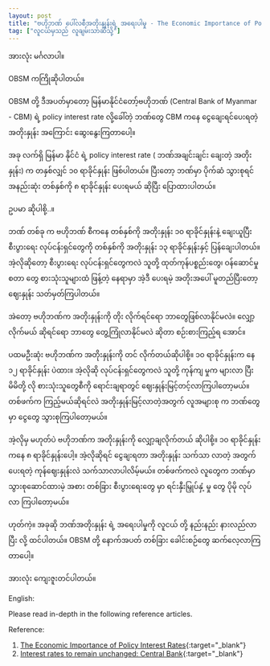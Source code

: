 ```yaml
---
layout: post
title: "ဗဟိုဘဏ် ပေါ်လစီအတိုးနှုန်းရဲ့ အရေးပါမှု - The Economic Importance of Policy Interest Rates"
tag: ["လူငယ်မှသည် လူချမ်းသာဆီသို့"]
---
```


အားလုံး မင်္ဂလာပါ။

OBSM ကကြိုဆိုပါတယ်။

OBSM တို့ ဒီအပတ်မှာတော့ မြန်မာနိုင်ငံတော့်ဗဟိုဘဏ် (Central Bank of Myanmar - CBM) ရဲ့ policy interest rate လို့ခေါ်တဲ့ ဘဏ်တွေ CBM ကနေ ငွေချေးရင်ပေးရတဲ့ အတိုးနှုန်း အကြောင်း ဆွေးနွေးကြတာပေါ့။


<!-- more -->

အခု လက်ရှိ မြန်မာ နိုင်ငံ ရဲ့ policy interest rate ( ဘဏ်အချင်းချင်း ချေးတဲ့ အတိုးနှုန်း) က တနှစ်လျှင် ၁၀ ရာခိုင်နှုန်း ဖြစ်ပါတယ်။ ပြီးတော့ ဘဏ်မှာ ပိုက်ဆံ သွားစုရင် အနည်းဆုံး တစ်နှစ်ကို ၈ ရာခိုင်နှုန်း ပေးရမယ် ဆိုပြီး ပြောထားပါတယ်။

ဥပမာ ဆိုပါစို့..။

ဘဏ် တစ်ခု က ဗဟိုဘဏ် စီကနေ တစ်နှစ်ကို အတိုးနှုန်း ၁၀ ရာခိုင်နှုန်းနဲ့ ချေးယူပြီး စီးပွားရေး လုပ်ငန်းရှင်တွေကို တစ်နှစ်ကို အတိုးနှုန်း ၁၃ ရာခိုင်နှုန်းနှင့် ပြန်ချေးပါတယ်။ အဲ့လိုဆိုတော့ စီးပွားရေး လုပ်ငန်းရှင်တွေကလဲ သူတို့ ထုတ်ကုန်ပစ္စည်းတွေ၊ ဝန်ဆောင်မှု စတာ တွေ စားသုံးသူများထံ ဖြန့်တဲ့ နေရာမှာ အဲ့ဒီ ပေးရမဲ့ အတိုးအပေါ် မူတည်ပြီးတော့ ဈေးနှုန်း သတ်မှတ်ကြပါတယ်။

အဲတော့ ဗဟိုဘဏ်က အတိုးနှုန်းကို တိုး လိုက်ရင်ရော ဘာတွေဖြစ်လာနိုင်မလဲ။ လျှော့လိုက်မယ် ဆိုရင်ရော ဘာတွေ တွေ့ကြုံလာနိုင်မလဲ ဆိုတာ စဉ်းစားကြည့်ရ အောင်။

ပထမဦးဆုံး ဗဟိုဘဏ်က အတိုးနှုန်းကို တင် လိုက်တယ်ဆိုပါစို့။
၁၀ ရာခိုင်နှုန်းက နေ ၁၂ ရာခိုင်နှုန်း ပဲထား။ အဲ့လိုဆို လုပ်ငန်းရှင်တွေကလဲ သူတို့ ကုန်ကျ မှုက များလာ ပြီး မိမိတို့ လို စားသုံးသူတွေစီကို ရောင်းချရာတွင် ဈေးနှုန်းမြင့်တင့်လာကြပါတော့မယ်။ တစ်ဖက်က ကြည့်မယ်ဆိုရင်လဲ အတိုးနှုန်းမြင့်လာတဲ့အတွက် လူအများစု က ဘဏ်တွေမှာ ငွေတွေ သွားစုကြပါတော့မယ်။

အဲ့လိုမှ မဟုတ်ပဲ ဗဟိုဘဏ်က အတိုးနှုန်းကို လျှော့ချလိုက်တယ် ဆိုပါစို့။ ၁၀ ရာခိုင်နှုန်း ကနေ ၈ ရာခိုင်နှုန်းပေါ့။ အဲ့လိုဆိုရင် ငွေချးရတာ အတိုးနှုန်း သက်သာ လာတဲ့ အတွက် ပေးရတဲ့ ကုန်ဈေးနှုန်းလဲ သက်သာလာပါလိမ့်မယ်။ တစ်ဖက်ကလဲ လူတွေက ဘဏ်မှာ သွားစုဆောင်ထားမဲ့ အစား တစ်ခြား စီးပွားရေးတွေ မှာ ရင်းနှီးမြှုပ်နှံ့ မှု တွေ ပိုမို လုပ်လာ ကြပါတော့မယ်။

ဟုတ်ကဲ့။ အခုဆို ဘဏ်အတိုးနှုန်း ရဲ့ အရေးပါမှုကို လူငယ် တို့ နည်းနည်း နားလည်လာပြီး လို့ ထင်ပါတယ်။ OBSM တို့ နောက်အပတ် တစ်ခြား ခေါင်းစဉ်တွေ ဆက်လေ့လာကြတာပေါ့။

အားလုံး ကျေးဇူးတင်ပါတယ်။

English:

Please read in-depth in the following reference articles.

Reference:

1. [The Economic Importance of Policy Interest Rates](https://theyouthjournal.com/2019/05/22/the-economic-importance-of-policy-interest-rates/){:target="_blank"}
2. [Interest rates to remain unchanged: Central Bank](https://www.mmtimes.com/news/interest-rates-remain-unchanged-until-2020-central-bank.html){:target="_blank"}
